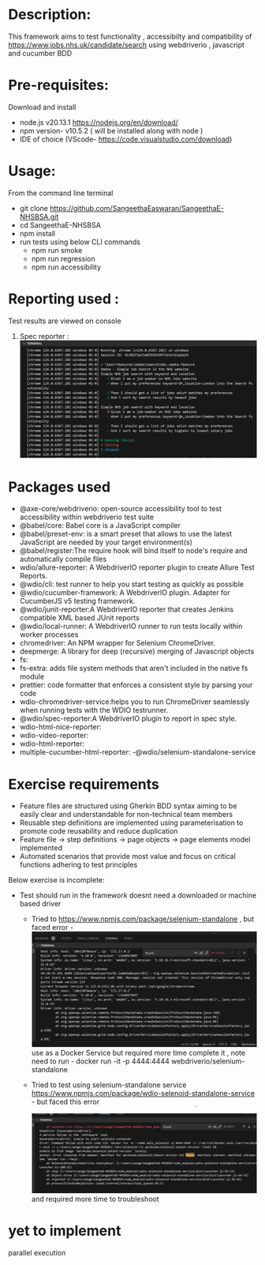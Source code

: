# Description: 
This framework aims to test functionality , accessibilty and compatibility of https://www.jobs.nhs.uk/candidate/search using webdriverio , javascript and cucumber BDD

# Pre-requisites:
Download and install  
- node.js  v20.13.1  https://nodejs.org/en/download/
- npm version- v10.5.2 ( will be installed along with node )
- IDE of choice (VScode- https://code.visualstudio.com/download) 

# Usage:
From the command line terminal 
- git clone https://github.com/SangeethaEaswaran/SangeethaE-NHSBSA.git 
- cd SangeethaE-NHSBSA
- npm install 
- run tests using below CLI commands 
    - npm run smoke 
    - npm run regression
    - npm run accessibility

# Reporting used :
Test results are viewed on console 
1. Spec reporter : 
![alt text](image.png)

# Packages used 
- @axe-core/webdriverio: open-source accessibility tool to test accessibility within webdriverio test suite
- @babel/core: Babel core is a JavaScript compiler
- @babel/preset-env: is a smart preset that allows to use the latest JavaScript are needed by your target environment(s)
- @babel/register:The require hook will bind itself to node's require and automatically compile files
- wdio/allure-reporter: A WebdriverIO reporter plugin to create Allure Test Reports.
- @wdio/cli: test runner to help you start testing as quickly as possible
- @wdio/cucumber-framework: A WebdriverIO plugin. Adapter for CucumberJS v5 testing framework.
- @wdio/junit-reporter:A WebdriverIO reporter that creates Jenkins compatible XML based JUnit reports
- @wdio/local-runner: A WebdriverIO runner to run tests locally within worker processes
- chromedriver: An NPM wrapper for Selenium ChromeDriver.
- deepmerge: A library for deep (recursive) merging of Javascript objects
- fs:
- fs-extra: adds file system methods that aren't included in the native fs module 
- prettier: code formatter that enforces a consistent style by parsing your code
- wdio-chromedriver-service:helps you to run ChromeDriver seamlessly when running tests with the WDIO testrunner.
- @wdio/spec-reporter:A WebdriverIO plugin to report in spec style.
- wdio-html-nice-reporter: 
- wdio-video-reporter: 
- wdio-html-reporter: 
- multiple-cucumber-html-reporter:
-@wdio/selenium-standalone-service

# Exercise requirements 
- Feature files are structured using Gherkin BDD syntax aiming to be easily clear and understandable for non-technical team members 
- Reusable step definitions are implemented using parameterisation to promote code reusability and reduce duplication
- Feature file -> step definitions -> page objects -> page elements model implemented
- Automated scenarios that provide most value and focus on critical functions adhering to test principles 

Below exercise is incomplete:
- Test should run in the framework doesnt need a downloaded or machine based driver  
    
    - Tried to https://www.npmjs.com/package/selenium-standalone , but faced error - ![alt text](image-2.png)use as a Docker Service but required more time complete it , note need to run - docker run -it -p 4444:4444 webdriverio/selenium-standalone

    - Tried to test using selenium-standalone service https://www.npmjs.com/package/wdio-selenoid-standalone-service - but faced this error ![alt text](image-1.png) and required more time to troubleshoot

# yet to implement 
parallel execution 
